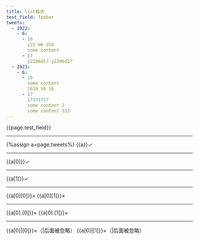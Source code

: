```yaml
---
title: list格式
test_field: foobar
tweets:
  - 2022:
    - 6:
      - 16
        y22 m6 d16
        some content
      - 17
        y22m6d17 y22m6d17
  - 2023:
    - 6:
      - 16
        some content
        1616 16 16
      - 17
        17171717
        some content 2
        some content 333
---
```

{{page.test_field}}

---
{%assign a=page.tweets%}
{{a}}✓

---
{{a[0]}}✓

---
{{a[1]}}✓

---
{{a[0][0]}}×
{{a[0][1]}}×

---
{{a[0].[0]}}×
{{a[0].[1]}}×

---
{{a[0]|[0]}}×（|后面被忽略）
{{a[0]|[1]}}×（|后面被忽略）
